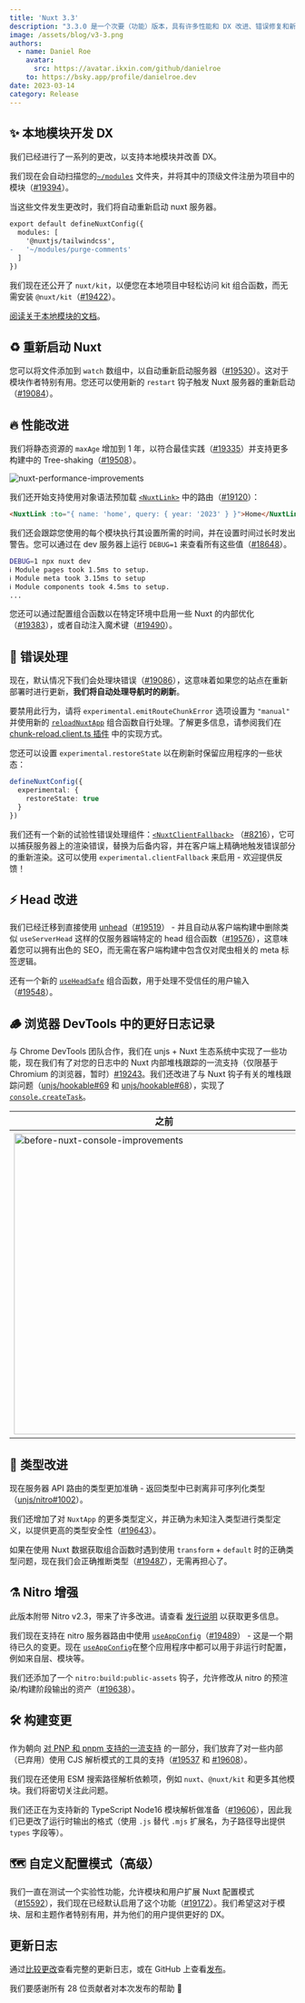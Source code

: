 ```yaml
---
title: 'Nuxt 3.3'
description: "3.3.0 是一个次要（功能）版本，具有许多性能和 DX 改进、错误修复和新功能供您使用。"
image: /assets/blog/v3-3.png
authors:
  - name: Daniel Roe
    avatar:
      src: https://avatar.ikxin.com/github/danielroe
    to: https://bsky.app/profile/danielroe.dev
date: 2023-03-14
category: Release
---
```


## ✨ 本地模块开发 DX

我们已经进行了一系列的更改，以支持本地模块并改善 DX。

我们现在会自动扫描您的[`~/modules`](/docs/guide/directory-structure/modules) 文件夹，并将其中的顶级文件注册为项目中的模块（[#19394](https://github.com/nuxt/nuxt/pull/19394)）。

当这些文件发生更改时，我们将自动重新启动 nuxt 服务器。

```diff
export default defineNuxtConfig({
  modules: [
    '@nuxtjs/tailwindcss',
-   '~/modules/purge-comments'
  ]
})
```

我们现在还公开了 `nuxt/kit`，以便您在本地项目中轻松访问 kit 组合函数，而无需安装 `@nuxt/kit`（[#19422](https://github.com/nuxt/nuxt/pull/19422)）。

[阅读关于本地模块的文档](/docs/guide/directory-structure/modules)。

## ♻️ 重新启动 Nuxt

您可以将文件添加到 `watch` 数组中，以自动重新启动服务器（[#19530](https://github.com/nuxt/nuxt/pull/19530)）。这对于模块作者特别有用。您还可以使用新的 `restart` 钩子触发 Nuxt 服务器的重新启动（[#19084](https://github.com/nuxt/nuxt/pull/19084)）。

## 🔥 性能改进

我们将静态资源的 `maxAge` 增加到 1 年，以符合最佳实践（[#19335](https://github.com/nuxt/nuxt/pull/19335)）并支持更多构建中的 Tree-shaking（[#19508](https://github.com/nuxt/nuxt/pull/19508)）。

![nuxt-performance-improvements](https://user-images.githubusercontent.com/28706372/224999169-6c047cca-9a5c-4637-8e4d-be6268964e08.png)

我们还开始支持使用对象语法预加载 [`<NuxtLink>`](/docs/api/components/nuxt-link) 中的路由（[#19120](https://github.com/nuxt/nuxt/pull/19120)）：

```html
<NuxtLink :to="{ name: 'home', query: { year: '2023' } }">Home</NuxtLink>
```

我们还会跟踪您使用的每个模块执行其设置所需的时间，并在设置时间过长时发出警告。您可以通过在 dev 服务器上运行 `DEBUG=1` 来查看所有这些值（[#18648](https://github.com/nuxt/nuxt/pull/18648)）。

```sh
DEBUG=1 npx nuxt dev
ℹ Module pages took 1.5ms to setup.
ℹ Module meta took 3.15ms to setup
ℹ Module components took 4.5ms to setup.
...
```

您还可以通过配置组合函数以在特定环境中启用一些 Nuxt 的内部优化（[#19383](https://github.com/nuxt/nuxt/pull/19383)），或者自动注入魔术键（[#19490](https://github.com/nuxt/nuxt/pull/19490)）。

## 🐛 错误处理

现在，默认情况下我们会处理块错误（[#19086](https://github.com/nuxt/nuxt/pull/19086)），这意味着如果您的站点在重新部署时进行更新，**我们将自动处理导航时的刷新**。

要禁用此行为，请将 `experimental.emitRouteChunkError` 选项设置为 `"manual"` 并使用新的 [`reloadNuxtApp`](https://nuxt.com/docs/api/utils/reload-nuxt-app) 组合函数自行处理。了解更多信息，请参阅我们在 [chunk-reload.client.ts 插件](https://github.com/nuxt/nuxt/blob/main/packages/nuxt/src/app/plugins/chunk-reload.client.ts) 中的实现方式。

您还可以设置 `experimental.restoreState` 以在刷新时保留应用程序的一些状态：

```ts [nuxt.config.ts]
defineNuxtConfig({
  experimental: {
    restoreState: true
  }
})
```

我们还有一个新的试验性错误处理组件：[`<NuxtClientFallback>`](/docs/api/components/nuxt-client-fallback) （[#8216](https://github.com/nuxt/framework/pull/8216)），它可以捕获服务器上的渲染错误，替换为后备内容，并在客户端上精确地触发错误部分的重新渲染。这可以使用 `experimental.clientFallback` 来启用 - 欢迎提供反馈！

## ⚡️ Head 改进

我们已经迁移到直接使用 [unhead](https://github.com/unjs/unhead)（[#19519](https://github.com/nuxt/nuxt/pull/19519)） - 并且自动从客户端构建中删除类似 `useServerHead` 这样的仅服务器端特定的 head 组合函数（[#19576](https://github.com/nuxt/nuxt/pull/19576)），这意味着您可以拥有出色的 SEO，而无需在客户端构建中包含仅对爬虫相关的 meta 标签逻辑。

还有一个新的 [`useHeadSafe`](/docs/api/composables/use-head-safe) 组合函数，用于处理不受信任的用户输入（[#19548](https://github.com/nuxt/nuxt/pull/19548)）。

## 🪵 浏览器 DevTools 中的更好日志记录

与 Chrome DevTools 团队合作，我们在 unjs + Nuxt 生态系统中实现了一些功能，现在我们有了对您的日志中的 Nuxt 内部堆栈跟踪的一流支持（仅限基于 Chromium 的浏览器，暂时）[#19243](https://github.com/nuxt/nuxt/pull/19243)。我们还改进了与 Nuxt 钩子有关的堆栈跟踪问题（[unjs/hookable#69](https://github.com/unjs/hookable/pull/69) 和 [unjs/hookable#68](https://github.com/unjs/hookable/pull/68)），实现了 [`console.createTask`](https://developer.chrome.com/blog/devtools-modern-web-debugging/#linked-stack-traces)。

| 之前 | 之后 |
| - | - |
| <img width="529" alt="before-nuxt-console-improvements" src="https://user-images.githubusercontent.com/28706372/220933126-56d9a0e5-e846-4958-a40a-e528a48bcb32.png"> | <img width="534" alt="after-nuxt-console-improvements" src="https://user-images.githubusercontent.com/28706372/220932932-932f193b-59a6-4385-8796-a62dcfd59c20.png"> |


## 💪 类型改进

现在服务器 API 路由的类型更加准确 - 返回类型中已剥离非可序列化类型（[unjs/nitro#1002](https://github.com/unjs/nitro/pull/1002)）。

我们还增加了对 `NuxtApp` 的更多类型定义，并正确为未知注入类型进行类型定义，以提供更高的类型安全性（[#19643](https://github.com/nuxt/nuxt/pull/19643)）。

如果在使用 Nuxt 数据获取组合函数时遇到使用 `transform` + `default` 时的正确类型问题，现在我们会正确推断类型（[#19487](https://github.com/nuxt/nuxt/pull/19487)），无需再担心了。

## ⚗️ Nitro 增强

此版本附带 Nitro v2.3，带来了许多改进。请查看 [发行说明](https://github.com/unjs/nitro/releases/tag/v2.3.0) 以获取更多信息。

我们现在支持在 nitro 服务器路由中使用 [`useAppConfig`](/docs/api/composables/use-app-config)（[#19489](https://github.com/nuxt/nuxt/pull/19489)） - 这是一个期待已久的变更。现在 [`useAppConfig`](/docs/api/composables/use-app-config)在整个应用程序中都可以用于非运行时配置，例如来自层、模块等。

我们还添加了一个 `nitro:build:public-assets` 钩子，允许修改从 nitro 的预渲染/构建阶段输出的资产（[#19638](https://github.com/nuxt/nuxt/pull/19638)）。

## 🛠️ 构建变更

作为朝向 [对 PNP 和 pnpm 支持的一流支持](https://github.com/nuxt/nuxt/issues/14146) 的一部分，我们放弃了对一些内部（已弃用）使用 CJS 解析模式的工具的支持（[#19537](https://github.com/nuxt/nuxt/pull/19537) 和 [#19608](https://github.com/nuxt/nuxt/pull/19608)）。

我们现在还使用 ESM 搜索路径解析依赖项，例如 `nuxt`、`@nuxt/kit` 和更多其他模块。我们将密切关注此问题。

我们还正在为支持新的 TypeScript Node16 模块解析做准备（[#19606](https://github.com/nuxt/nuxt/issues/19606)），因此我们已更改了运行时输出的格式（使用 `.js` 替代 `.mjs` 扩展名，为子路径导出提供 `types` 字段等）。

## 🗺️ 自定义配置模式（高级）

我们一直在测试一个实验性功能，允许模块和用户扩展 Nuxt 配置模式（[#15592](https://github.com/nuxt/nuxt/issues/15592)），我们现在已经默认启用了这个功能（[#19172](https://github.com/nuxt/nuxt/pull/19172)）。我们希望这对于模块、层和主题作者特别有用，并为他们的用户提供更好的 DX。

## 更新日志

通过[比较更改](https://github.com/nuxt/nuxt/compare/v3.2.3...v3.3.0)查看完整的更新日志，或在 GitHub 上查看[发布](https://github.com/nuxt/nuxt/releases/tag/v3.3.0)。

我们要感谢所有 28 位贡献者对本次发布的帮助 💚
